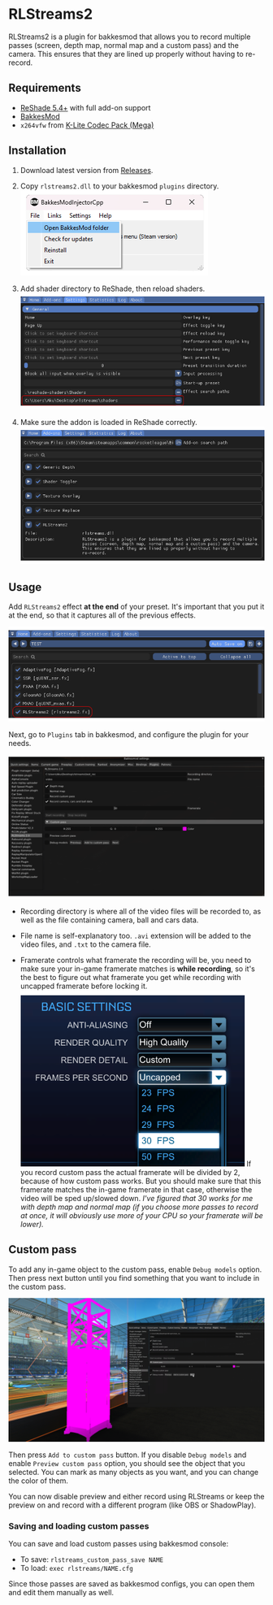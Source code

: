 # RLStreams2

RLStreams2 is a plugin for bakkesmod that allows you to record multiple passes (screen, depth map, normal map and a custom pass) and the camera. This ensures that they are lined up properly without having to re-record.

## Requirements

- [ReShade 5.4+](https://reshade.me/) with full add-on support
- [BakkesMod](https://bakkesplugins.com/)
- `x264vfw` from [K-Lite Codec Pack (Mega)](https://codecguide.com/download_kl.htm)

## Installation

1. Download latest version from [Releases](https://github.com/nemuiidere/rlstreams2/releases).

2. Copy `rlstreams2.dll` to your bakkesmod `plugins` directory.
![bakkesmod open directory](./images/1.png)

3. Add shader directory to ReShade, then reload shaders.
![reshade effect search paths](./images/2.png)

4. Make sure the addon is loaded in ReShade correctly.
![reshade addon](./images/3.png)

## Usage

Add `RLStreams2` effect **at the end** of your preset. It's important that you put it at the end, so that it captures all of the previous effects.

![reshade preset](./images/4.png)

Next, go to `Plugins` tab in bakkesmod, and configure the plugin for your needs.

![bakkesmod plugin](./images/5.png)

- Recording directory is where all of the video files will be recorded to, as well as the file containing camera, ball and cars data.

- File name is self-explanatory too. `.avi` extension will be added to the video files, and `.txt` to the camera file.

- Framerate controls what framerate the recording will be, you need to make sure your in-game framerate matches is **while recording**, so it's the best to figure out what framerate you get while recording with uncapped framerate before locking it.
![framerate settings](./images/6.png)
If you record custom pass the actual framerate will be divided by 2, because of how custom pass works. But you should make sure that this framerate matches the in-game framerate in that case, otherwise the video will be sped up/slowed down.
*I've figured that 30 works for me with depth map and normal map (if you choose more passes to record at once, it will obviously use more of your CPU so your framerate will be lower).*

## Custom pass

To add any in-game object to the custom pass, enable `Debug models` option. Then press next button until you find something that you want to include in the custom pass.

![custom pass debug models](./images/7.png)

Then press `Add to custom pass` button. If you disable `Debug models` and enable `Preview custom pass` option, you should see the object that you selected. You can mark as many objects as you want, and you can change the color of them.

You can now disable preview and either record using RLStreams or keep the preview on and record with a different program (like OBS or ShadowPlay).

### Saving and loading custom passes

You can save and load custom passes using bakkesmod console:

- To save: `rlstreams_custom_pass_save NAME`
- To load: `exec rlstreams/NAME.cfg`

Since those passes are saved as bakkesmod configs, you can open them and edit them manually as well.
